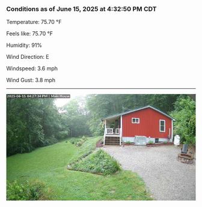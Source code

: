 ### Conditions as of June 15, 2025 at 4:32:50 PM CDT 

Temperature: 75.70 &deg;F

Feels like: 75.70 &deg;F

Humidity: 91%

Wind Direction: E

Windspeed: 3.6 mph

Wind Gust: 3.8 mph

---

<img src="./images/latest.jpeg"/>

